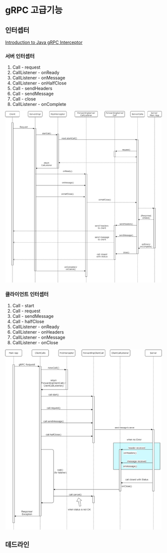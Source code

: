 
# gRPC 고급기능

## 인터셉터

[Introduction to Java gRPC Interceptor](https://engineering.kabu.com/entry/2021/03/31/162401)

### 서버 인터셉터

1. Call - request
2. CallListener - onReady
3. CallListener - onMessage
4. CallListener - onHalfClose
5. Call - sendHeaders
6. Call - sendMessage
7. Call - close
8. CallListener - onComplete

![Interceptor flow on Server](./img/interceptor_flow_server.png)

### 클라이언트 인터셉터

1. Call - start
2. Call - request
3. Call - sendMessage
4. Call - halfClose
5. CallListener - onReady
6. CallListener - onHeaders
7. CallListener - onMessage
8. CallListener - onClose

![Interceptor flow on Client](./img/interceptor_flow_client.png)

## 데드라인
